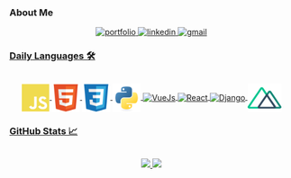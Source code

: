 ### About Me
<div align="center">
<a href="https://joaogabriel.dev/">
<img src="https://img.shields.io/badge/Portfolio-042549?style=for-the-badge&logo=moleculer&logoColor=white" alt="portfolio" />
</a>
  
<a href="https://www.linkedin.com/in/jo%C3%A3o-gabriel-p-machado-bab091266/">
<img src="https://img.shields.io/badge/Linkedin-0A66C2?style=for-the-badge&logo=linkedin&logoColor=white" alt="linkedin" />
</a>

<a href="mailto:sttirlley@gmail.com">
<img src="https://img.shields.io/badge/email%20me-EA4335?style=for-the-badge&logo=gmail&logoColor=white" alt="gmail" />
</div>

### Daily Languages 🛠
<div style="display: inline_block" align="center"><br>
  <img align="center" alt="Rafa-Js" height="50" width="50" src="https://raw.githubusercontent.com/devicons/devicon/master/icons/javascript/javascript-plain.svg">       
  <img align="center" alt="bru-HTML" height="50" width="50" src="https://raw.githubusercontent.com/devicons/devicon/master/icons/html5/html5-original.svg">
  <img align="center" alt="bru-CSS" height="50" width="50" src="https://raw.githubusercontent.com/devicons/devicon/master/icons/css3/css3-original.svg">
  <img align="center" alt="bru-Python" height="50" width="50" src="https://raw.githubusercontent.com/devicons/devicon/master/icons/python/python-original.svg">
  <img align="center" alt="VueJs" height="50" width="60" src="https://icongr.am/devicon/vuejs-original.svg?size=128&color=currentColor" />
  <img align="center" alt="React" height="50" width="60" src="https://icongr.am/devicon/react-original.svg?size=128&color=currentColor" />
  <img align="center" alt="Django" height="50" width="60" src="https://icongr.am/devicon/django-original.svg?size=128&color=currentColor" />
  <img align="center" alt="Django" height="50" width="60" src="https://raw.githubusercontent.com/devicons/devicon/master/icons/nuxtjs/nuxtjs-original.svg?size=128&color=currentColor"/>
</div>

### GitHub Stats 📈
<br>
<div align="center">

<img height="180em" src="https://github-readme-stats.vercel.app/api/top-langs/?username=JoaoGabrielPuhlMachado&layout=compact&langs_count=7&theme=apprentice"/>
<img height="180em" src="https://github-readme-stats.vercel.app/api?username=JoaoGabrielPuhlMachado&show_icons=true&theme=apprentice&include_all_commits=true&count_private=true"/>
